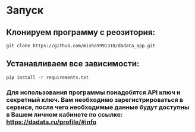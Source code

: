 # Запуск

## Клонируем программу с реозитория:
```
git clone https://github.com/misha9991310/dadata_app.git
```
## Устанавливаем все зависимости:
```
pip install -r requirements.txt
```

### Для использования программы понадобятся API ключ и секретный ключ. Вам необходимо зарегистрироваться в сервисе, после чего необходимые данные будут доступны в Вашем личном кабинете по ссылке: https://dadata.ru/profile/#info




